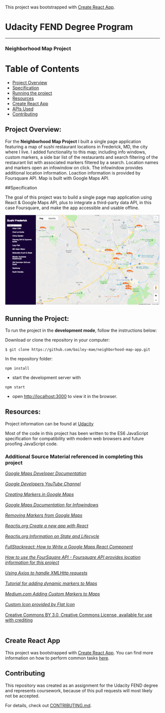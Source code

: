 This project was bootstrapped with [Create React App](https://github.com/facebook/create-react-app).

# Udacity FEND Degree Program
---
### Neighborhood Map Project

# Table of Contents

* [Project Overview](#overview)
* [Specification](#specification)
* [Running the project](#how-to-run-the-project)
* [Resources](#resources)
* [Create React App](#create-react-app)
* [APIs Used](#apis-used)
* [Contributing](#contributing)

## Project Overview:

For the **Neighborhood Map Project** I built a single page application featuring a map of sushi restaurant locations in Frederick, MD, the city where I live. I added functionality to this map; including info windows, custom markers, a side bar list of the restaurants and search filtering of the restaurant list with associated markers filtered by a search. Location names and markers open an infowindow on click. The infowindow provides additional location information. Loaction information is provided by Foursquare API. Map is built with Google Maps API.

##Specification

The goal of this project was to build a single page map application using React & Google Maps API, plus to integrate a third-party data API, in this case Foursquare, and make the app accessible and usable offline.

![Neighborhood Map Screenshot](mapscreenshot.jpg)

## Running the Project:

To run the project in the **development mode**, follow the instructions below:

Download or clone the repository in your computer:
```
$ git clone https://github.com/bailey-mae/neighborhood-map-app.git
```

In the repository folder:
```
npm install
```
* start the development server with
```
npm start
```
* open [http://localhost:3000](http://localhost:3000) to view it in the browser.

## Resources:

Project information can be found at [Udacity](https://www.udacity.com/)

Most of the code in this project has been written to the ES6 JavaScript specification for compatibility with modern web browsers and future proofing JavaScript code.

### Additional Source Material referenced in completing this project
[<em>Google Maps Developer Documentation</em>](https://developers.google.com/maps/documentation/javascript/tutorial)<br></br>
[<em>Google Developers YouTube Channel</em>](https://www.youtube.com/user/GoogleDevelopers/featured)<br></br>
[<em>Creating Markers in Google Maps</em>](https://developers.google.com/maps/documentation/javascript/markers)<br></br>
[<em>Google Maps Documentation for Infowindows</em>](https://developers.google.com/maps/documentation/javascript/infowindows)<br></br>
[<em>Removing Markers from Google Maps</em>](https://developers.google.com/maps/documentation/javascript/examples/marker-remove)<br></br>
[<em>Reactjs.org Create a new app with React</em>](https://reactjs.org/docs/create-a-new-react-app.html)<br></br>
[<em>Reactjs.org Information on State and Lifecycle</em>](https://reactjs.org/docs/state-and-lifecycle.html)<br></br>
[<em>FullStackreact: How to Write a Google Maps React Component</em>](https://www.fullstackreact.com/articles/how-to-write-a-google-maps-react-component/)<br></br>
[<em>How to use the FourSquare API - Foursquare API provides location information for this project</em>](https://developer.foursquare.com/docs/api/venues/search/)<br></br>
[<em>Using Axios to handle XMLHttp requests</em>](https://www.npmjs.com/package/axios)<br></br>
[<em>Tutorial for adding dynamic markers to Maps</em>](https://www.youtube.com/watch?v=nDJ00zO9X2U&t=52s)<br></br>
[<em>Medium.com Adding Custom Markers to Maps</em>](https://medium.com/@barvysta/google-marker-api-lets-play-level-0-custom-marker-icon-8ce7efed9a38)<br></br>
[<em>Custom Icon provided by Flat Icon</em><br></br>Creative Commons BY 3.0, Creative Commons License, available for use with crediting](https://www.flaticon.com/authors/freepik)<br></br>

## Create React App

This project was bootstrapped with [Create React App](https://github.com/facebookincubator/create-react-app). You can find more information on how to perform common tasks [here](https://github.com/facebookincubator/create-react-app/blob/master/packages/react-scripts/template/README.md).

## Contributing

This repository was created as an assignment for the Udacity FEND degree and represents coursework, because of this pull requests will most likely not be accepted.

For details, check out [CONTRIBUTING.md](CONTRIBUTING.md).
